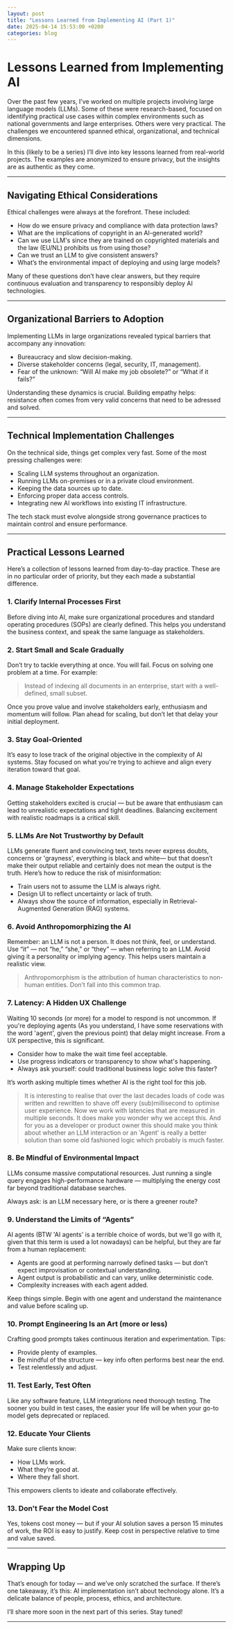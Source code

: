 ```yaml
---
layout: post
title: "Lessons Learned from Implementing AI (Part 1)"
date: 2025-04-14 15:53:00 +0200
categories: blog
---
```


# Lessons Learned from Implementing AI

Over the past few years, I’ve worked on multiple projects involving large language models (LLMs). Some of these were research-based, focused on identifying practical use cases within complex environments such as national governments and large enterprises. Others were very practical. The challenges we encountered spanned ethical, organizational, and technical dimensions.

In this (likely to be a series) I’ll dive into key lessons learned from real-world projects. The examples are anonymized to ensure privacy, but the insights are as authentic as they come. 

---

## Navigating Ethical Considerations

Ethical challenges were always at the forefront. These included:

- How do we ensure privacy and compliance with data protection laws?
- What are the implications of copyright in an AI-generated world?
- Can we use LLM's since they are trained on copyrighted materials and the law (EU/NL) prohibits us from using those?
- Can we trust an LLM to give consistent answers?
- What’s the environmental impact of deploying and using large models?

Many of these questions don’t have clear answers, but they require continuous evaluation and transparency to responsibly deploy AI technologies.

---

## Organizational Barriers to Adoption

Implementing LLMs in large organizations revealed typical barriers that accompany any innovation:

- Bureaucracy and slow decision-making.
- Diverse stakeholder concerns (legal, security, IT, management).
- Fear of the unknown: “Will AI make my job obsolete?” or “What if it fails?”

Understanding these dynamics is crucial. Building empathy helps: resistance often comes from very valid concerns that need to be adressed and solved.

---

## Technical Implementation Challenges

On the technical side, things get complex very fast. Some of the most pressing challenges were:

- Scaling LLM systems throughout an organization.
- Running LLMs on-premises or in a private cloud environment.
- Keeping the data sources up to date.
- Enforcing proper data access controls.
- Integrating new AI workflows into existing IT infrastructure.

The tech stack must evolve alongside strong governance practices to maintain control and ensure performance.

---

## Practical Lessons Learned

Here’s a collection of lessons learned from day-to-day practice. These are in no particular order of priority, but they each made a substantial difference.

### 1. Clarify Internal Processes First

Before diving into AI, make sure organizational procedures and standard operating procedures (SOPs) are clearly defined. This helps you understand the business context, and speak the same language as stakeholders.



### 2. Start Small and Scale Gradually

Don’t try to tackle everything at once. You will fail. Focus on solving one problem at a time. For example: 

> Instead of indexing all documents in an enterprise, start with a well-defined, small subset.

Once you prove value and involve stakeholders early, enthusiasm and momentum will follow. Plan ahead for scaling, but don’t let that delay your initial deployment.



### 3. Stay Goal-Oriented

It’s easy to lose track of the original objective in the complexity of AI systems. Stay focused on what you're trying to achieve and align every iteration toward that goal.



### 4. Manage Stakeholder Expectations

Getting stakeholders excited is crucial — but be aware that enthusiasm can lead to unrealistic expectations and tight deadlines. Balancing excitement with realistic roadmaps is a critical skill.



### 5. LLMs Are Not Trustworthy by Default

LLMs generate fluent and convincing text, texts never express doubts, concerns or 'grayness', everything is black and white— but that doesn’t make their output reliable and certainly does not mean the output is the truth. Here’s how to reduce the risk of misinformation:

- Train users not to assume the LLM is always right.
- Design UI to reflect uncertainty or lack of truth.
- Always show the source of information, especially in Retrieval-Augmented Generation (RAG) systems.



### 6. Avoid Anthropomorphizing the AI

Remember: an LLM is not a person. It does not think, feel, or understand. Use “it” — not “he,” “she,” or “they” — when referring to an LLM. Avoid giving it a personality or implying agency. This helps users maintain a realistic view.

> Anthropomorphism is the attribution of human characteristics to non-human entities. Don’t fall into this common trap.



### 7. Latency: A Hidden UX Challenge

Waiting 10 seconds (or more) for a model to respond is not uncommon. If you're deploying agents (As you understand, I have some reservations with the word 'agent', given the previous point) that delay might increase. From a UX perspective, this is significant.

- Consider how to make the wait time feel acceptable.
- Use progress indicators or transparency to show what's happening.
- Always ask yourself: could traditional business logic solve this faster?

It’s worth asking multiple times whether AI is the right tool for this job.

> It is interesting to realise that over the last decades loads of code was written and rewritten to shave off every (sub)millisecond to optimise user experience. Now we work with latencies that are measured in multiple seconds. It does make you wonder why we accept this. And for you as a developer or product owner this should make you think about whether an LLM interaction or an 'Agent' is really a better solution than some old fashioned logic which probably is much faster.



### 8. Be Mindful of Environmental Impact

LLMs consume massive computational resources. Just running a single query engages high-performance hardware — multiplying the energy cost far beyond traditional database searches.

Always ask: is an LLM necessary here, or is there a greener route?



### 9. Understand the Limits of “Agents”

AI agents (BTW 'AI agents' is a terrible choice of words, but we'll go with it, given that this term is used a lot nowadays) can be helpful, but they are far from a human replacement:

- Agents are good at performing narrowly defined tasks — but don’t expect improvisation or contextual understanding.
- Agent output is probabilistic and can vary, unlike deterministic code.
- Complexity increases with each agent added.

Keep things simple. Begin with one agent and understand the maintenance and value before scaling up.



### 10. Prompt Engineering Is an Art (more or less)

Crafting good prompts takes continuous iteration and experimentation. Tips:

- Provide plenty of examples.
- Be mindful of the structure — key info often performs best near the end.
- Test relentlessly and adjust.



### 11. Test Early, Test Often

Like any software feature, LLM integrations need thorough testing. The sooner you build in test cases, the easier your life will be when your go-to model gets deprecated or replaced.



### 12. Educate Your Clients

Make sure clients know:

- How LLMs work.
- What they’re good at.
- Where they fall short.

This empowers clients to ideate and collaborate effectively.



### 13. Don't Fear the Model Cost

Yes, tokens cost money — but if your AI solution saves a person 15 minutes of work, the ROI is easy to justify. Keep cost in perspective relative to time and value saved.

---

## Wrapping Up

That’s enough for today — and we’ve only scratched the surface. If there’s one takeaway, it’s this: AI implementation isn’t about technology alone. It’s a delicate balance of people, process, ethics, and architecture.

I’ll share more soon in the next part of this series. Stay tuned!

---